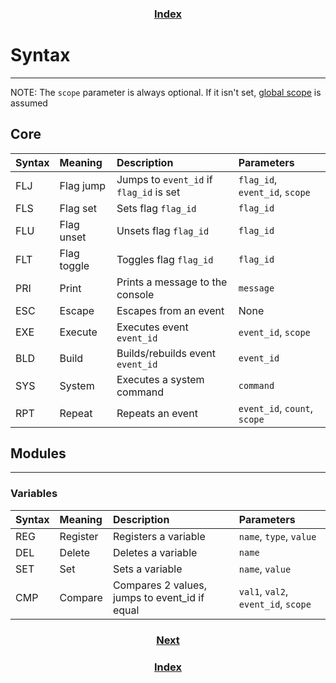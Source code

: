 <h3 align="center"><a href="index">Index</a></h3>

# Syntax
-----
NOTE: The `scope` parameter is always optional. If it isn't set, [global scope](scope) is assumed

## Core

| Syntax | Meaning     | Description                             | Parameters                     |
|:-------|:------------|:----------------------------------------|:-------------------------------|
| FLJ    | Flag jump   | Jumps to `event_id` if `flag_id` is set | `flag_id`, `event_id`, `scope` |
| FLS    | Flag set    | Sets flag `flag_id`                     |  `flag_id`                     |
| FLU    | Flag unset  | Unsets flag `flag_id`                   | `flag_id`                      |
| FLT    | Flag toggle | Toggles flag `flag_id`                  | `flag_id`                      |
| PRI    | Print       | Prints a message to the console         | `message`                      |
| ESC    | Escape      | Escapes from an event                   | None                           |
| EXE    | Execute     | Executes event `event_id`               | `event_id`, `scope`            |
| BLD    | Build       | Builds/rebuilds event `event_id`        | `event_id`                     |
| SYS    | System      | Executes a system command               | `command`                      |
| RPT    | Repeat      | Repeats an event                        | `event_id`, `count`, `scope`   |

## Modules
-----
### Variables

| Syntax | Meaning  | Description                                   | Parameters                          |
|:-------|:---------|:----------------------------------------------|:------------------------------------|
| REG    | Register | Registers a variable                          | `name`, `type`, `value`             |
| DEL    | Delete   | Deletes a variable                            | `name`                              |
| SET    | Set      | Sets a variable                               | `name`, `value`                     |
| CMP    | Compare  | Compares 2 values, jumps to event_id if equal | `val1`, `val2`, `event_id`, `scope` |

<h3 align="center"><a href="structure">Next</a></h3>
<h3 align="center"><a href="index">Index</a></h3>
